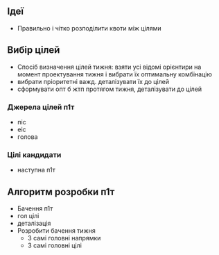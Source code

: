 ## Ідеї
* Правильно і чітко розподілити квоти між цілями 

## Вибір цілей
* Спосіб визначення цілей тижня: взяти усі відомі орієнтири на момент проектування тижня і вибрати їх оптимальну комбінацію
* вибрати пріоритетні важд. деталізувати їх до цілей
* сформувати опт б жтп протягом тижня, деталізувати до цілей
### Джерела цілей п1т  
* піс
* еіс
* голова
### Цілі кандидати
- наступна п1т

## Алгоритм розробки п1т
* Бачення п1т
* гол цілі
* деталізація
* Розробити бачення тижня
	* 3 самі головні напрямки
	* 3 самі головні цілі
